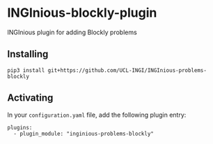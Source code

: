 # INGInious-blockly-plugin
INGInious plugin for adding Blockly problems

## Installing

    pip3 install git+https://github.com/UCL-INGI/INGInious-problems-blockly

## Activating

In your ``configuration.yaml`` file, add the following plugin entry:

    plugins:
      - plugin_module: "inginious-problems-blockly"
